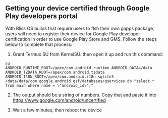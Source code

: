 ## Getting your device certified through Google Play developers portal

With Bliss OS builds that require users to flsh their own gapps package, users will need to register their device for Google Play developer certification in order to use Google Play Store and GMS. 
Follow the steps below to complete that process:

 1) Grant Termux SU from KernelSU. then open it up and run this command:
 ```
su
ANDROID_RUNTIME_ROOT=/apex/com.android.runtime ANDROID_DATA=/data ANDROID_TZDATA_ROOT=/apex/com.android.tzdata ANDROID_I18N_ROOT=/apex/com.android.i18n sqlite3 /data/data/com.google.android.gsf/databases/gservices.db "select * from main where name = \"android_id\";"
 ```
 
 2) The output should be a string of numbers. Copy that and paste it into https://www.google.com/android/uncertified 

 3) Wait a few minutes, then reboot the device
